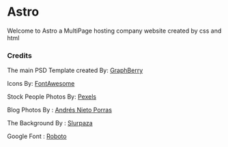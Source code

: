 # Astro

Welcome to Astro a MultiPage hosting company website created by css and html 

### Credits
The main PSD Template created By: [GraphBerry](https://www.graphberry.com/item/astro-hosting-company-template)

Icons By: [FontAwesome](https://fontawesome.com/v5.15/icons)

Stock People Photos By: [Pexels](https://www.pexels.com/)

Blog Photos By : [Andrés Nieto Porras](https://www.flickr.com/photos/anieto2k/)

The Background By : [Slurpaza](https://www.deviantart.com/slurpaza/art/Nebula-370214037)

Google Font : [Roboto](https://fonts.google.com/specimen/Roboto)
